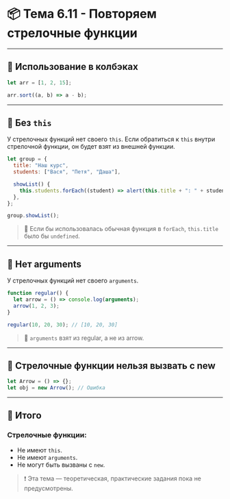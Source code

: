# 📦 Тема 6.11 - Повторяем стрелочные функции

---

## 🔹 Использование в колбэках

```javascript
let arr = [1, 2, 15];

arr.sort((a, b) => a - b);
```

---

## 🔹 Без `this`

У стрелочных функций нет своего `this`.
Если обратиться к `this` внутри стрелочной функции, он будет взят из внешней функции.

```javascript
let group = {
  title: "Наш курс",
  students: ["Вася", "Петя", "Даша"],

  showList() {
    this.students.forEach((student) => alert(this.title + ": " + student));
  },
};

group.showList();
```

> 📌 Если бы использовалась обычная функция в `forEach`, `this.title` было бы `undefined`.

---

## 🔹 Нет arguments

У стрелочных функций нет своего `arguments`.

```javascript
function regular() {
  let arrow = () => console.log(arguments);
  arrow(1, 2, 3);
}

regular(10, 20, 30); // [10, 20, 30]
```

> 📌 `arguments` взят из regular, а не из arrow.

---

## 🔹 Стрелочные функции нельзя вызвать с new

```javascript
let Arrow = () => {};
let obj = new Arrow(); // Ошибка
```

---

## 🧠 Итого

### **Стрелочные функции**:

- Не имеют `this`.
- Не имеют `arguments`.
- Не могут быть вызваны с `new`.

> ❗ Эта тема — теоретическая, практические задания пока не предусмотрены.
